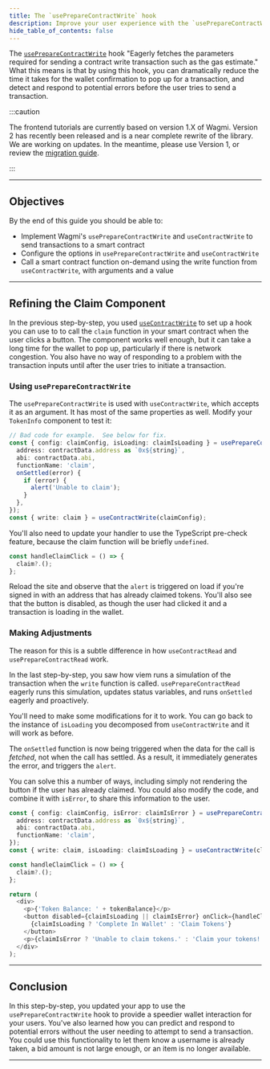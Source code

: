 ```yaml
---
title: The `usePrepareContractWrite` hook
description: Improve your user experience with the `usePrepareContractWrite` hook.
hide_table_of_contents: false
---
```


The [`usePrepareContractWrite`] hook "Eagerly fetches the parameters required for sending a contract write transaction such as the gas estimate." What this means is that by using this hook, you can dramatically reduce the time it takes for the wallet confirmation to pop up for a transaction, and detect and respond to potential errors before the user tries to send a transaction.

:::caution

The frontend tutorials are currently based on version 1.X of Wagmi. Version 2 has recently been released and is a near complete rewrite of the library. We are working on updates. In the meantime, please use Version 1, or review the [migration guide](https://wagmi.sh/react/guides/migrate-from-v1-to-v2).

:::

---

## Objectives

By the end of this guide you should be able to:

- Implement Wagmi's `usePrepareContractWrite` and `useContractWrite` to send transactions to a smart contract
- Configure the options in `usePrepareContractWrite` and `useContractWrite`
- Call a smart contract function on-demand using the write function from `useContractWrite`, with arguments and a value

---

## Refining the Claim Component

In the previous step-by-step, you used [`useContractWrite`] to set up a hook you can use to to call the `claim` function in your smart contract when the user clicks a button. The component works well enough, but it can take a long time for the wallet to pop up, particularly if there is network congestion. You also have no way of responding to a problem with the transaction inputs until after the user tries to initiate a transaction.

### Using `usePrepareContractWrite`

The `usePrepareContractWrite` is used with `useContractWrite`, which accepts it as an argument. It has most of the same properties as well. Modify your `TokenInfo` component to test it:

```typescript
// Bad code for example.  See below for fix.
const { config: claimConfig, isLoading: claimIsLoading } = usePrepareContractWrite({
  address: contractData.address as `0x${string}`,
  abi: contractData.abi,
  functionName: 'claim',
  onSettled(error) {
    if (error) {
      alert('Unable to claim');
    }
  },
});
const { write: claim } = useContractWrite(claimConfig);
```

You'll also need to update your handler to use the TypeScript pre-check feature, because the claim function will be briefly `undefined`.

```typescript
const handleClaimClick = () => {
  claim?.();
};
```

Reload the site and observe that the `alert` is triggered on load if you're signed in with an address that has already claimed tokens. You'll also see that the button is disabled, as though the user had clicked it and a transaction is loading in the wallet.

### Making Adjustments

The reason for this is a subtle difference in how `useContractRead` and `usePrepareContractRead` work.

In the last step-by-step, you saw how viem runs a simulation of the transaction when the `write` function is called. `usePrepareContractRead` eagerly runs this simulation, updates status variables, and runs `onSettled` eagerly and proactively.

You'll need to make some modifications for it to work. You can go back to the instance of `isLoading` you decomposed from `useContractWrite` and it will work as before.

The `onSettled` function is now being triggered when the data for the call is _fetched_, not when the call has settled. As a result, it immediately generates the error, and triggers the `alert`.

You can solve this a number of ways, including simply not rendering the button if the user has already claimed. You could also modify the code, and combine it with `isError`, to share this information to the user.

```typescript
const { config: claimConfig, isError: claimIsError } = usePrepareContractWrite({
  address: contractData.address as `0x${string}`,
  abi: contractData.abi,
  functionName: 'claim',
});
const { write: claim, isLoading: claimIsLoading } = useContractWrite(claimConfig);

const handleClaimClick = () => {
  claim?.();
};

return (
  <div>
    <p>{'Token Balance: ' + tokenBalance}</p>
    <button disabled={claimIsLoading || claimIsError} onClick={handleClaimClick}>
      {claimIsLoading ? 'Complete In Wallet' : 'Claim Tokens'}
    </button>
    <p>{claimIsError ? 'Unable to claim tokens.' : 'Claim your tokens!'} </p>
  </div>
);
```

---

## Conclusion

In this step-by-step, you updated your app to use the `usePrepareContractWrite` hook to provide a speedier wallet interaction for your users. You've also learned how you can predict and respond to potential errors without the user needing to attempt to send a transaction. You could use this functionality to let them know a username is already taken, a bid amount is not large enough, or an item is no longer available.

---

[wagmi]: https://wagmi.sh/
[`useContractWrite`]: https://wagmi.sh/react/hooks/useContractWrite
[`usePrepareContractWrite`]: https://wagmi.sh/react/prepare-hooks/usePrepareContractWrite
